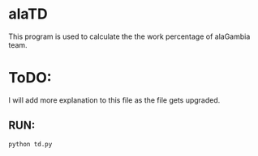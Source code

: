 # alaTD
This program is used to calculate the the work percentage of alaGambia team.

# ToDO:
I will add more explanation to this file as the file gets upgraded.


## RUN:
`python td.py`
